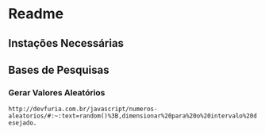# Readme
## Instações Necessárias


## Bases de Pesquisas
### Gerar Valores Aleatórios
```http://devfuria.com.br/javascript/numeros-aleatorios/#:~:text=random()%3B,dimensionar%20para%20o%20intervalo%20desejado.```


